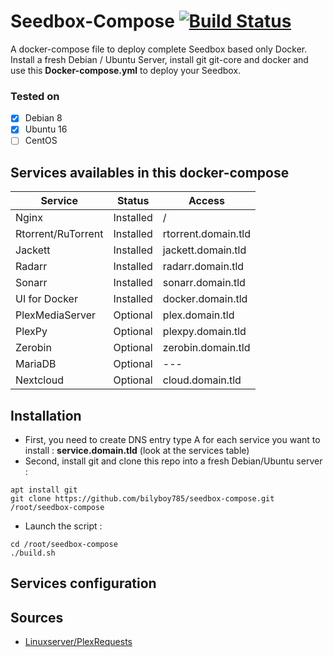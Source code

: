 # Seedbox-Compose [![Build Status](https://travis-ci.org/bilyboy785/seedbox-compose.svg?branch=master)](https://travis-ci.org/bilyboy785/seedbox-compose)
A docker-compose file to deploy complete Seedbox based only Docker. Install a fresh Debian / Ubuntu Server, install git git-core and docker and use this **Docker-compose.yml** to deploy your Seedbox.

### Tested on ###
 * [x] Debian 8
 * [x] Ubuntu 16
 * [ ] CentOS
 
## Services availables in this docker-compose

Service                | Status      |   Access
---------------------- | ----------- | ----------------------
Nginx                  | Installed   |  /                                              
Rtorrent/RuTorrent     | Installed   |  rtorrent.domain.tld                  
Jackett                | Installed   |  jackett.domain.tld                 
Radarr                 | Installed   |  radarr.domain.tld                  
Sonarr                 | Installed   |  sonarr.domain.tld                 
UI for Docker          | Installed   |  docker.domain.tld                  
PlexMediaServer        | Optional    |  plex.domain.tld                 
PlexPy                 | Optional    |  plexpy.domain.tld                 
Zerobin                | Optional    |  zerobin.domain.tld                 
MariaDB                | Optional    |  ---                 
Nextcloud              | Optional    |  cloud.domain.tld                   

## Installation
 * First, you need to create DNS entry type A for each service you want to install : **service.domain.tld** (look at the services table)
 * Second, install git and clone this repo into a fresh Debian/Ubuntu server :
```shell
apt install git
git clone https://github.com/bilyboy785/seedbox-compose.git /root/seedbox-compose
```
 * Launch the script :
```shell
cd /root/seedbox-compose
./build.sh
```

## Services configuration

## Sources
 * [Linuxserver/PlexRequests](https://hub.docker.com/r/linuxserver/plexrequests/)
